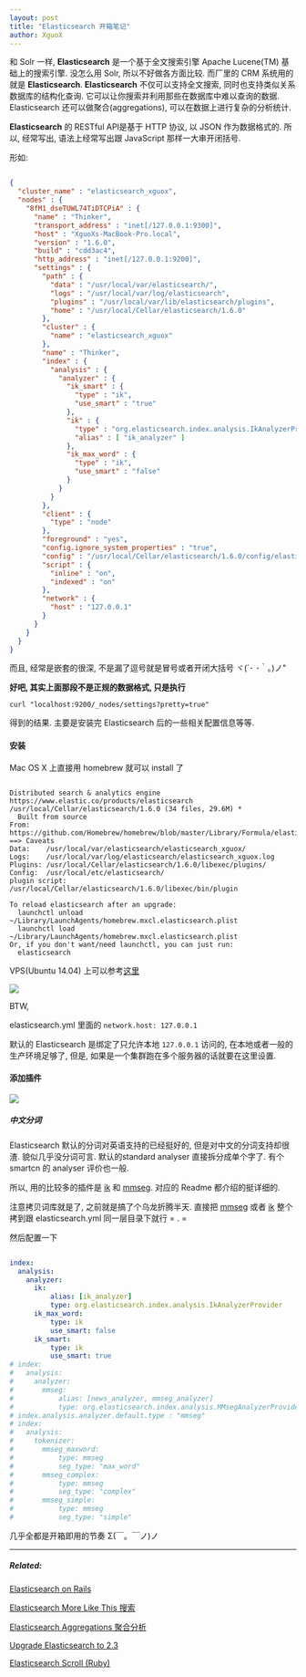 ```yaml
---
layout: post
title: "Elasticsearch 开箱笔记"
author: XguoX
---
```


和 Solr 一样, **Elasticsearch** 是一个基于全文搜索引擎 Apache Lucene(TM) 基础上的搜索引擎. 没怎么用 Solr, 所以不好做各方面比较.  而厂里的 CRM 系统用的就是 **Elasticsearch**.  **Elasticsearch** 不仅可以支持全文搜索, 同时也支持类似关系数据库的结构化查询. 它可以让你搜索并利用那些在数据库中难以查询的数据. Elasticsearch 还可以做聚合(aggregations), 可以在数据上进行复杂的分析统计.

 **Elasticsearch** 的 RESTful API是基于 HTTP 协议, 以 JSON 作为数据格式的. 所以, 经常写出, 语法上经常写出跟 JavaScript 那样一大串开闭括号.

形如:

```json

{
  "cluster_name" : "elasticsearch_xguox",
  "nodes" : {
    "8fM1_dseTUWL74TiDTCPiA" : {
      "name" : "Thinker",
      "transport_address" : "inet[/127.0.0.1:9300]",
      "host" : "XguoXs-MacBook-Pro.local",
      "version" : "1.6.0",
      "build" : "cdd3ac4",
      "http_address" : "inet[/127.0.0.1:9200]",
      "settings" : {
        "path" : {
          "data" : "/usr/local/var/elasticsearch/",
          "logs" : "/usr/local/var/log/elasticsearch",
          "plugins" : "/usr/local/var/lib/elasticsearch/plugins",
          "home" : "/usr/local/Cellar/elasticsearch/1.6.0"
        },
        "cluster" : {
          "name" : "elasticsearch_xguox"
        },
        "name" : "Thinker",
        "index" : {
          "analysis" : {
            "analyzer" : {
              "ik_smart" : {
                "type" : "ik",
                "use_smart" : "true"
              },
              "ik" : {
                "type" : "org.elasticsearch.index.analysis.IkAnalyzerProvider",
                "alias" : [ "ik_analyzer" ]
              },
              "ik_max_word" : {
                "type" : "ik",
                "use_smart" : "false"
              }
            }
          }
        },
        "client" : {
          "type" : "node"
        },
        "foreground" : "yes",
        "config.ignore_system_properties" : "true",
        "config" : "/usr/local/Cellar/elasticsearch/1.6.0/config/elasticsearch.yml",
        "script" : {
          "inline" : "on",
          "indexed" : "on"
        },
        "network" : {
          "host" : "127.0.0.1"
        }
      }
    }
  }
}
```

而且, 经常是嵌套的很深, 不是漏了逗号就是冒号或者开闭大括号 ヾ(´･ ･｀｡)ノ"

**好吧, 其实上面那段不是正规的数据格式, 只是执行**

`curl "localhost:9200/_nodes/settings?pretty=true"`

得到的结果. 主要是安装完 Elasticsearch 后的一些相关配置信息等等.

#### 安装

Mac OS X 上直接用 homebrew 就可以 install 了

```shell

Distributed search & analytics engine
https://www.elastic.co/products/elasticsearch
/usr/local/Cellar/elasticsearch/1.6.0 (34 files, 29.6M) *
  Built from source
From: https://github.com/Homebrew/homebrew/blob/master/Library/Formula/elasticsearch.rb
==> Caveats
Data:    /usr/local/var/elasticsearch/elasticsearch_xguox/
Logs:    /usr/local/var/log/elasticsearch/elasticsearch_xguox.log
Plugins: /usr/local/Cellar/elasticsearch/1.6.0/libexec/plugins/
Config:  /usr/local/etc/elasticsearch/
plugin script: /usr/local/Cellar/elasticsearch/1.6.0/libexec/bin/plugin

To reload elasticsearch after an upgrade:
  launchctl unload ~/Library/LaunchAgents/homebrew.mxcl.elasticsearch.plist
  launchctl load ~/Library/LaunchAgents/homebrew.mxcl.elasticsearch.plist
Or, if you don't want/need launchctl, you can just run:
  elasticsearch
```

VPS(Ubuntu 14.04) 上可以参考[这里](https://www.digitalocean.com/community/tutorials/how-to-install-elasticsearch-on-an-ubuntu-vps)

![](http://ww4.sinaimg.cn/large/62fdd4d5jw1f293vl4rpmj20p80foac3.jpg)

BTW,

elasticsearch.yml 里面的 `network.host: 127.0.0.1`

默认的 Elasticsearch 是绑定了只允许本地 `127.0.0.1` 访问的, 在本地或者一般的生产环境足够了, 但是, 如果是一个集群跑在多个服务器的话就要在这里设置.

#### 添加插件

![](http://ww2.sinaimg.cn/large/62fdd4d5jw1f29419fwwkj219i0gs420.jpg)

##### 中文分词

Elasticsearch 默认的分词对英语支持的已经挺好的, 但是对中文的分词支持却很渣. 貌似几乎没分词可言. 默认的standard analyser 直接拆分成单个字了.  有个 smartcn 的 analyser 评价也一般.

所以, 用的比较多的插件是 [ik](https://github.com/medcl/elasticsearch-analysis-ik) 和 [mmseg](https://github.com/medcl/elasticsearch-analysis-mmseg). 对应的 Readme 都介绍的挺详细的.

注意拷贝词库就是了, 之前就是搞了个乌龙折腾半天. 直接把 [mmseg](https://github.com/medcl/elasticsearch-analysis-mmseg/tree/master/config/mmseg) 或者 [ik](https://github.com/medcl/elasticsearch-analysis-ik/tree/master/config/ik) 整个拷到跟 elasticsearch.yml  同一层目录下就行 = . =

然后配置一下

```yml

index:
  analysis:
    analyzer:
      ik:
          alias: [ik_analyzer]
          type: org.elasticsearch.index.analysis.IkAnalyzerProvider
      ik_max_word:
          type: ik
          use_smart: false
      ik_smart:
          type: ik
          use_smart: true
# index:
#   analysis:
#     analyzer:
#       mmseg:
#           alias: [news_analyzer, mmseg_analyzer]
#           type: org.elasticsearch.index.analysis.MMsegAnalyzerProvider
# index.analysis.analyzer.default.type : "mmseg"
# index:
#   analysis:
#     tokenizer:
#       mmseg_maxword:
#           type: mmseg
#           seg_type: "max_word"
#       mmseg_complex:
#           type: mmseg
#           seg_type: "complex"
#       mmseg_simple:
#           type: mmseg
#           seg_type: "simple"
```

几乎全都是开箱即用的节奏 Σ(￣。￣ノ)ノ

--------

##### Related:

[Elasticsearch on Rails](http://xguox.me/elasticsearch-rails.html)

[Elasticsearch More Like This 搜索](http://xguox.me/elasticsearch-more-like-this.html)

[Elasticsearch Aggregations 聚合分析](http://xguox.me/elasticsearch-aggregations.html)

[Upgrade Elasticsearch to 2.3](http://xguox.me/upgrade-elasticsearch-2-3.html)

[Elasticsearch Scroll (Ruby)](http://xguox.me/elasticsearch-scroll.html)

